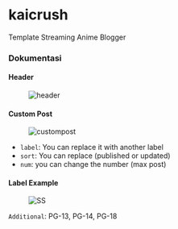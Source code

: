 # kaicrush
Template Streaming Anime Blogger

<h3>Dokumentasi</h3>

<h4>Header</h4>
<figure class="center">
  <img alt="header" src="https://blogger.googleusercontent.com/img/b/R29vZ2xl/AVvXsEirdJ4VAN_mPzZwc7Wpkm9XIgS31ZY4qojmUKw0SGqKGrjbLbYSLgaICuaJDsYIPHfdArel8shq6xrYaRqQTFZCdedUkOg8_N_3Mkjjly1hGxKFZ2teY1_fgQIIIETG7STu1xu7jl40l6LfGCR2zIku-Jrcfti8yFBFzVWkU4xoDZoMM3ZlymtteaVtcRdK/s625/header.png">
</figure>


<h4>Custom Post</h4>
<figure class="center">
  <img alt="custompost" src="https://blogger.googleusercontent.com/img/b/R29vZ2xl/AVvXsEjpEHqZjWsNRUsTrRTNUv6X3_K9VogZd-de7JJx99CSnrAc7Awojeak3Evr_aXlBDEgOrotJJnq-kzB4JYRmU5IME7BsgCCiU3eilXz-hWFkEMJOMn7TymgNMm_ktluI20KmfrfDS0E8A7_l1W0hP9Cc0GNsrpSR41D9iZCvTwj97WRoqJ9dQNHzoBhBd7x/s436/custom%20post.png">
</figure>

<ul>
  <li><code>label</code>: You can replace it with another label</li>
  <li><code>sort</code>: You can replace (published or updated)</li>
  <li><code>num</code>: you can change the number (max post)</li>
</ul>

<h4>Label Example</h4>
<figure class="center">
  <img alt="SS" src="https://blogger.googleusercontent.com/img/b/R29vZ2xl/AVvXsEhXFZaLbAwtTV8JwfSb2HMeR6C0GRxO00ou0I4f0tGOf3NvkJshyFFlk8vJJ1h1gIZBkbl892AS0F8Mo_YoQVi5FKQMaMK2UCJl6rcJvYSm0cjYyNdYvfKkuzKjP3CxHMK7-8Jm9fGrZW8L-HfFHqWs6nW8_zzxeze-O8qdI4PXFXo74pzj2PXXZe4TgijT/s542/contoh%20label.png">
</figure>

<code>Additional</code>: PG-13, PG-14, PG-18
